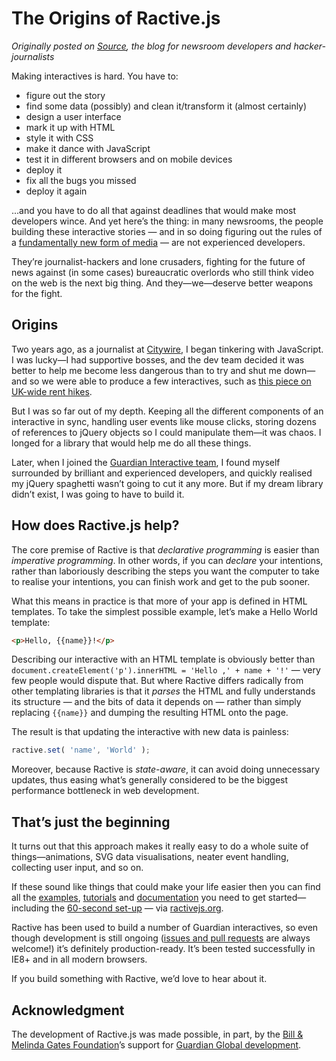 # The Origins of Ractive.js

*Originally posted on [Source](http://source.opennews.org/en-US/articles/introducing-ractivejs/), the blog for newsroom developers and hacker-journalists*

Making interactives is hard. You have to:

* figure out the story
* find some data (possibly) and clean it/transform it (almost certainly)
* design a user interface
* mark it up with HTML
* style it with CSS
* make it dance with JavaScript
* test it in different browsers and on mobile devices
* deploy it
* fix all the bugs you missed
* deploy it again

...and you have to do all that against deadlines that would make most developers wince. And yet here’s the thing: in many newsrooms, the people building these interactive stories — and in so doing figuring out the rules of a [fundamentally new form of media](https://vimeo.com/67076984) — are not experienced developers.

They’re journalist-hackers and lone crusaders, fighting for the future of news against (in some cases) bureaucratic overlords who still think video on the web is the next big thing. And they—we—deserve better weapons for the fight.

<!-- break -->


## Origins

Two years ago, as a journalist at [Citywire](http://citywire.co.uk/money), I began tinkering with JavaScript. I was lucky—I had supportive bosses, and the dev team decided it was better to help me become less dangerous than to try and shut me down—and so we were able to produce a few interactives, such as [this piece on UK-wide rent hikes](http://citywire.co.uk/money/interactive-how-much-has-rent-gone-up-in-your-area/a538600).

But I was so far out of my depth. Keeping all the different components of an interactive in sync, handling user events like mouse clicks, storing dozens of references to jQuery objects so I could manipulate them—it was chaos. I longed for a library that would help me do all these things.

Later, when I joined the [Guardian Interactive team](http://www.theguardian.com/profile/guardian-interactive-department), I found myself surrounded by brilliant and experienced developers, and quickly realised my jQuery spaghetti wasn’t going to cut it any more. But if my dream library didn’t exist, I was going to have to build it.


## How does Ractive.js help?

The core premise of Ractive is that *declarative programming* is easier than *imperative programming*. In other words, if you can *declare* your intentions, rather than laboriously describing the steps you want the computer to take to realise your intentions, you can finish work and get to the pub sooner.

What this means in practice is that more of your app is defined in HTML templates. To take the simplest possible example, let’s make a Hello World template:

```html
<p>Hello, {{name}}!</p>
```

Describing our interactive with an HTML template is obviously better than `document.createElement('p').innerHTML = 'Hello ,' + name + '!'` — very few people would dispute that. But where Ractive differs radically from other templating libraries is that it *parses* the HTML and fully understands its structure — and the bits of data it depends on — rather than simply replacing `{{name}}` and dumping the resulting HTML onto the page.

The result is that updating the interactive with new data is painless:

```js
ractive.set( 'name', 'World' );
```

Moreover, because Ractive is *state-aware*, it can avoid doing unnecessary updates, thus easing what’s generally considered to be the biggest performance bottleneck in web development.


## That’s just the beginning

It turns out that this approach makes it really easy to do a whole suite of things—animations, SVG data visualisations, neater event handling, collecting user input, and so on.

If these sound like things that could make your life easier then you can find all the [examples](http://examples.ractivejs.org), [tutorials](http://learn.ractivejs.org) and [documentation](https://github.com/Rich-Harris/Ractive/wiki) you need to get started—including the [60-second set-up](http://www.ractivejs.org/60-second-setup) — via [ractivejs.org](http://www.ractivejs.org/).

Ractive has been used to build a number of Guardian interactives, so even though development is still ongoing ([issues and pull requests](https://github.com/Rich-Harris/Ractive/issues) are always welcome!) it’s definitely production-ready. It’s been tested successfully in IE8+ and in all modern browsers.

If you build something with Ractive, we’d love to hear about it.

## Acknowledgment

The development of Ractive.js was made possible, in part, by the [Bill &amp; Melinda Gates Foundation](http://www.gatesfoundation.org/)’s support for [Guardian Global development](http://www.theguardian.com/global-development/).
